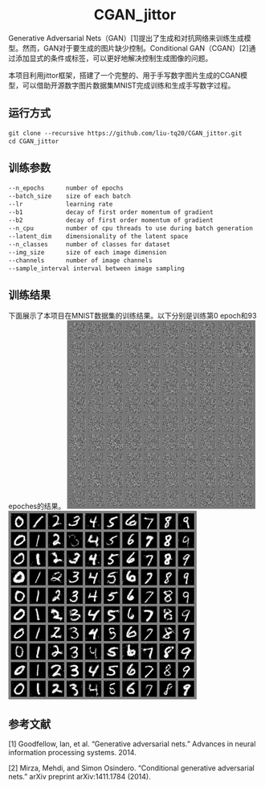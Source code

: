 # <center>CGAN_jittor</center>

Generative Adversarial Nets（GAN）[1]提出了生成和对抗网络来训练生成模型。然而，GAN对于要生成的图片缺少控制。Conditional GAN（CGAN）[2]通过添加显式的条件或标签，可以更好地解决控制生成图像的问题。

本项目利用jittor框架，搭建了一个完整的、用于手写数字图片生成的CGAN模型，可以借助开源数字图片数据集MNIST完成训练和生成手写数字过程。



## 运行方式

```
git clone --recursive https://github.com/liu-tq20/CGAN_jittor.git
cd CGAN_jittor
```



## 训练参数

```
--n_epochs      number of epochs
--batch_size    size of each batch
--lr            learning rate
--b1            decay of first order momentum of gradient
--b2            decay of first order momentum of gradient
--n_cpu         number of cpu threads to use during batch generation
--latent_dim    dimensionality of the latent space
--n_classes     number of classes for dataset
--img_size      size of each image dimension
--channels      number of image channels
--sample_interval interval between image sampling
```



## 训练结果

下面展示了本项目在MNIST数据集的训练结果。以下分别是训练第0 epoch和93 epoches的结果。  ![93000](https://github.com/liu-tq20/CGAN_jittor/blob/main/resultImg/0.png)![93000](https://github.com/liu-tq20/CGAN_jittor/blob/main/resultImg/93000.png)

## 参考文献

[1] Goodfellow, Ian, et al. “Generative adversarial nets.” Advances in neural information processing systems. 2014.

[2] Mirza, Mehdi, and Simon Osindero. “Conditional generative adversarial nets.” arXiv preprint arXiv:1411.1784 (2014).